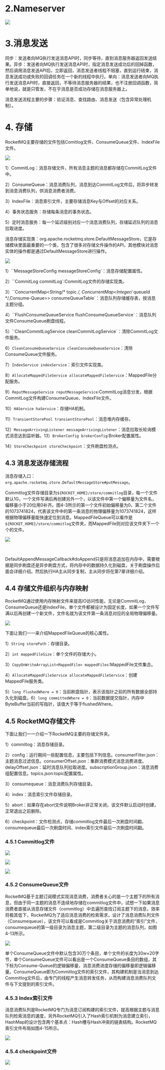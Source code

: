 # 2.Nameserver

![](https://pic.imgdb.cn/item/6242c9c227f86abb2a0428ab.jpg)

# 3.消息发送

​	同步：发送者向MQ执行发送消息API时，同步等待，直到消息服务器返回发送结果。
​	异步：发送者向MQ执行发送消息API时，指定消息发送成功后的回掉函数，然后调用消息发送API后，立即返回，消息发送者线程不阻塞，直到运行结束，消息发送成功或失败的回调任务在一个新的线程中执行。
​	单向：消息发送者向MQ执行发送消息API时，直接返回，不等待消息服务器的结果，也不注册回调函数，简单地说，就是只管发，不在乎消息是否成功存储在消息服务器上。



​	消息发送流程主要的步骤：验证消息、查找路由、消息发送（包含异常处理机制）。

# 4. 存储

​	RocketMQ主要存储的文件包括Comitlog文件、ConsumeQueue文件、IndexFile文件。

![](https://pic.imgdb.cn/item/62465de427f86abb2ad004a8.jpg)

1）CommitLog：消息存储文件，所有消息主题的消息都存储在CommitLog文件中。

2）ConsumeQueue：消息消费队列，消息到达CommitLog文件后，将异步转发到消息消费队列，供消息消费者消费。

3）IndexFile：消息索引文件，主要存储消息Key与Offset的对应关系。

4）事务状态服务：存储每条消息的事务状态。

5）定时消息服务：每一个延迟级别对应一个消息消费队列，存储延迟队列的消息拉取进度。



​	消息存储实现类：org.apache.rocketmq.store.DefaultMessageStore，它是存储模块里面最重要的一个类，包含了很多对存储文件操作的API，其他模块对消息实体的操作都是通过DefaultMessageStore进行操作。

![](https://pic.imgdb.cn/item/62465f4e27f86abb2ad29304.jpg)

1）``MessageStoreConfig messageStoreConfig`：消息存储配置属性。

2）``CommitLog commitLog`:CommitLog文件的存储实现类。

3）``ConcurrentMap<String/* topic */, ConcurrentMap<Integer/* queueId */,Consume-Queue>> consumeQueueTable`：消息队列存储缓存表，按消息主题分组。

4）``FlushConsumeQueueService flushConsumeQueueService`：消息队列文件ConsumeQueue刷盘线程。

5）``CleanCommitLogService cleanCommitLogService`：清除CommitLog文件服务。

6）`CleanConsumeQueueService cleanConsumeQueueService`：清除ConsumeQueue文件服务。

7）`IndexService indexService`：索引文件实现类。

8）`AllocateMappedFileService allocateMappedFileService`：MappedFile分配服务。

9）`ReputMessageService reputMessageService`:CommitLog消息分发，根据CommitLog文件构建ConsumeQueue、IndexFile文件。

10）`HAService haService`：存储HA机制。

11）`TransientStorePool transientStorePool`：消息堆内存缓存。

12）`MessageArrivingListener messageArrivingListener`：消息拉取长轮询模式消息达到监听器。13）`BrokerConfig brokerConfig`:Broker配置属性。

14）`StoreCheckpoint storeCheckpoint`：文件刷盘检测点。

## 4.3 消息发送存储流程

​	消息存储入口：`org.apache.rocketmq.store.DefaultMessageStore#putMessage`。

​	Commitlog文件存储目录为`${ROCKET_HOME}/store/commitlog`目录，每一个文件默认1G，一个文件写满后再创建另外一个，以该文件中第一个偏移量为文件名，偏移量小于20位用0补齐。图4-3所示的第一个文件初始偏移量为0，第二个文件的1073741824，代表该文件中的第一条消息的物理偏移量为1073741824，这样根据物理偏移量能快速定位到消息。MappedFileQueue可以看作是`${ROCKET_HOME}/store/commitlog`文件夹，而MappedFile则对应该文件夹下一个个的文件。

![](https://pic.imgdb.cn/item/6246648a27f86abb2adc6f6b.jpg)

​	

​	DefaultAppendMessageCallback#doAppend只是将消息追加在内存中，需要根据是同步刷盘还是异步刷盘方式，将内存中的数据持久化到磁盘，关于刷盘操作后面会详细介绍。然后执行HA主从同步复制，主从同步将在第7章详细介绍。

## 4.4 存储文件组织与内存映射

​	RocketMQ通过使用内存映射文件来提高IO访问性能，无论是CommitLog、ConsumeQueue还是IndexFile，单个文件都被设计为固定长度，如果一个文件写满以后再创建一个新文件，文件名就为该文件第一条消息对应的全局物理偏移量。

![](https://pic.imgdb.cn/item/6246725d27f86abb2af3544d.jpg)

下面让我们一一来介绍MappedFileQueue的核心属性。

1）`String storePath`：存储目录。

2）`int mappedFileSize`：单个文件的存储大小。

3）`CopyOnWriteArrayList<MappedFile> mappedFiles`:MappedFile文件集合。

4）`AllocateMappedFileService allocateMappedFileService`：创建MappedFile服务类。

5）`long flushedWhere = 0`：当前刷盘指针，表示该指针之前的所有数据全部持久化到磁盘。6）`long committedWhere = 0`：当前数据提交指针，内存中ByteBuffer当前的写指针，该值大于等于flushedWhere。

## 4.5 RocketMQ存储文件

下面让我们一一介绍一下RocketMQ主要的存储文件夹。

1）commitlog：消息存储目录。

2）config：运行期间一些配置信息，主要包括下列信息。consumerFilter.json：主题消息过滤信息。consumerOffset.json：集群消费模式消息消费进度。delayOffset.json：延时消息队列拉取进度。subscriptionGroup.json：消息消费组配置信息。topics.json:topic配置属性。

3）consumequeue：消息消费队列存储目录。

4）index：消息索引文件存储目录。

5）abort：如果存在abort文件说明Broker非正常关闭，该文件默认启动时创建，正常退出之前删除。

6）checkpoint：文件检测点，存储commitlog文件最后一次刷盘时间戳、consumequeue最后一次刷盘时间、index索引文件最后一次刷盘时间戳。

### 4.5.1 Commitlog文件

![](https://pic.imgdb.cn/item/6246919927f86abb2a2d9304.jpg)

![](https://pic.imgdb.cn/item/6246a26e27f86abb2a4f6097.jpg)

![](https://pic.imgdb.cn/item/6246a2b727f86abb2a4febaf.jpg)

### 4.5.2 ConsumeQueue文件

​	RocketMQ基于主题订阅模式实现消息消费，消费者关心的是一个主题下的所有消息，但由于同一主题的消息不连续地存储在commitlog文件中，试想一下如果消息消费者直接从消息存储文件（commitlog）中去遍历查找订阅主题下的消息，效率将极其低下，RocketMQ为了适应消息消费的检索需求，设计了消息消费队列文件（Consumequeue），该文件可以看成是Commitlog关于消息消费的“索引”文件，consumequeue的第一级目录为消息主题，第二级目录为主题的消息队列，如图4-13所示。

![](https://pic.imgdb.cn/item/62469e4a27f86abb2a4695bd.jpg)

​	单个ConsumeQueue文件中默认包含30万个条目，单个文件的长度为30w×20字节，单个ConsumeQueue文件可以看出是一个ConsumeQueue条目的数组，其下标为Consume-Queue的逻辑偏移量，消息消费进度存储的偏移量即逻辑偏移量。ConsumeQueue即为Commitlog文件的索引文件，其构建机制是当消息到达Commitlog文件后，由专门的线程产生消息转发任务，从而构建消息消费队列文件与下文提到的索引文件。

### 4.5.3 Index索引文件

​	消息消费队列是RocketMQ专门为消息订阅构建的索引文件，提高根据主题与消息队列检索消息的速度，另外RocketMQ引入了Hash索引机制为消息建立索引，HashMap的设计包含两个基本点：Hash槽与Hash冲突的链表结构。RocketMQ索引文件布局如图4-15所示。

![](https://pic.imgdb.cn/item/62469f1b27f86abb2a4838b8.jpg)

### 4.5.4 checkpoint文件

![](https://pic.imgdb.cn/item/6246a0ba27f86abb2a4baf29.jpg)
